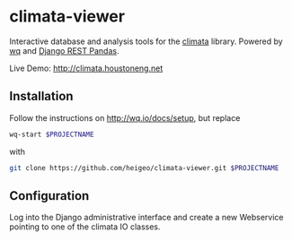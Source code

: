 climata-viewer
==============

Interactive database and analysis tools for the [climata] library.  Powered by [wq] and [Django REST Pandas].

Live Demo: <http://climata.houstoneng.net>

## Installation

Follow the instructions on <http://wq.io/docs/setup>, but replace

```bash
wq-start $PROJECTNAME
```

with

```bash
git clone https://github.com/heigeo/climata-viewer.git $PROJECTNAME
```

## Configuration

Log into the Django administrative interface and create a new Webservice pointing to one of the climata IO classes.

[climata]: https://github.com/heigeo/climata
[wq]: http://wq.io/
[Django REST Pandas]: https://github.com/wq/django-rest-pandas

